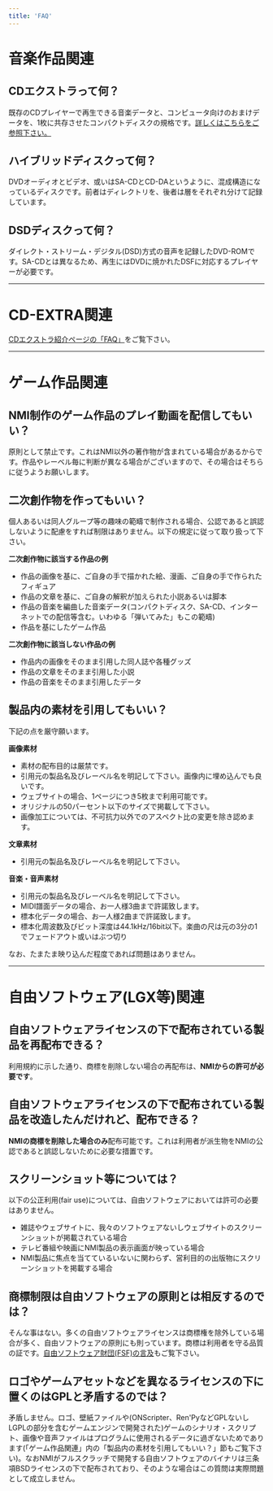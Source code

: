 ```yaml
---
title: 'FAQ'
---
```


# 音楽作品関連
## CDエクストラって何？
既存のCDプレイヤーで再生できる音楽データと、コンピュータ向けのおまけデータを、1枚に共存させたコンパクトディスクの規格です。[詳しくはこちらをご参照下さい。](/cdextra)

## ハイブリッドディスクって何？
DVDオーディオとビデオ、或いはSA-CDとCD-DAというように、混成構造になっているディスクです。前者はディレクトリを、後者は層をそれぞれ分けて記録しています。

## DSDディスクって何？
ダイレクト・ストリーム・デジタル(DSD)方式の音声を記録したDVD-ROMです。SA-CDとは異なるため、再生にはDVDに焼かれたDSFに対応するプレイヤーが必要です。

---

# CD-EXTRA関連
[CDエクストラ紹介ページの「FAQ」](/cdextra#faq)をご覧下さい。

---

# ゲーム作品関連
## NMI制作のゲーム作品のプレイ動画を配信してもいい？
原則として禁止です。これはNMI以外の著作物が含まれている場合があるからです。作品やレーベル毎に判断が異なる場合がございますので、その場合はそちらに従うようお願いします。

## 二次創作物を作ってもいい？
個人あるいは同人グループ等の趣味の範疇で制作される場合、公認であると誤認しないように配慮をすれば制限はありません。以下の規定に従って取り扱って下さい。

**二次創作物に該当する作品の例**
- 作品の画像を基に、ご自身の手で描かれた絵、漫画、ご自身の手で作られたフィギュア
- 作品の文章を基に、ご自身の解釈が加えられた小説あるいは脚本
- 作品の音楽を編曲した音楽データ(コンパクトディスク、SA-CD、インターネットでの配信等含む。いわゆる「弾いてみた」もこの範疇)
- 作品を基にしたゲーム作品

**二次創作物に該当しない作品の例**
- 作品内の画像をそのまま引用した同人誌や各種グッズ
- 作品の文章をそのまま引用した小説
- 作品の音楽をそのまま引用したデータ

## 製品内の素材を引用してもいい？
下記の点を厳守願います。

**画像素材**
- 素材の配布目的は厳禁です。
- 引用元の製品名及びレーベル名を明記して下さい。画像内に埋め込んでも良いです。
- ウェブサイトの場合、1ページにつき5枚まで利用可能です。
- オリジナルの50パーセント以下のサイズで掲載して下さい。
- 画像加工については、不可抗力以外でのアスペクト比の変更を除き認めます。

**文章素材**
- 引用元の製品名及びレーベル名を明記して下さい。

**音楽・音声素材**
- 引用元の製品名及びレーベル名を明記して下さい。
- MIDI譜面データの場合、お一人様3曲まで許諾致します。
- 標本化データの場合、お一人様2曲まで許諾致します。
- 標本化周波数及びビット深度は44.1kHz/16bit以下。楽曲の尺は元の3分の1でフェードアウト或いはぶつ切り

なお、たまたま映り込んだ程度であれば問題はありません。

---

# 自由ソフトウェア(LGX等)関連
##  自由ソフトウェアライセンスの下で配布されている製品を再配布できる？
利用規約に示した通り、商標を削除しない場合の再配布は、**NMIからの許可が必要です**。

##  自由ソフトウェアライセンスの下で配布されている製品を改造したんだけれど、配布できる？
**NMIの商標を削除した場合のみ**配布可能です。これは利用者が派生物をNMIの公認であると誤認しないために必要な措置です。

##  スクリーンショット等については？
以下の公正利用(fair use)については、自由ソフトウェアにおいては許可の必要はありません。
- 雑誌やウェブサイトに、我々のソフトウェアないしウェブサイトのスクリーンショットが掲載されている場合
- テレビ番組や映画にNMI製品の表示画面が映っている場合
- NMI製品に焦点を当てているいないに関わらず、営利目的の出版物にスクリーンショットを掲載する場合

##  商標制限は自由ソフトウェアの原則とは相反するのでは？
そんな事はない。多くの自由ソフトウェアライセンスは商標権を除外している場合が多く、自由ソフトウェアの原則にも則っています。商標は利用者を守る品質の証です。[自由ソフトウェア財団(FSF)の言及](https://www.gnu.org/distros/free-system-distribution-guidelines.html#trademarks)もご覧下さい。

##  ロゴやゲームアセットなどを異なるライセンスの下に置くのはGPLと矛盾するのでは？
矛盾しません。ロゴ、壁紙ファイルや(ONScripter、Ren'PyなどGPLないしLGPLの部分を含むゲームエンジンで開発された)ゲームのシナリオ・スクリプト、画像や音声ファイルはプログラムに使用されるデータに過ぎないためであります(「ゲーム作品関連」内の「製品内の素材を引用してもいい？」節もご覧下さい)。なおNMIがフルスクラッチで開発する自由ソフトウェアのバイナリは三条項BSDライセンスの下で配布されており、そのような場合はこの質問は実際問題として成立しません。

